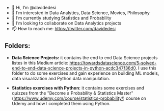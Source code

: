 - 👋 Hi, I’m @davidedesi
- 👀 I’m interested in Data Analytics, Data Science, Movies, Philosophy
- 🌱 I’m currently studying Statistics and Probability
- 💞️ I’m looking to collaborate on Data Analytics projects
- 📫 How to reach me: https://twitter.com/davidedesi

## Folders:
- __Data Science Projects:__ it contains the end to end Data Science projects listes in this Medium article: https://towardsdatascience.com/5-solved-end-to-end-data-science-projects-in-python-acdc347f36d0. I use this folder to do some exercises and gain experience on building ML models, data visualization and Python data manipulation.

- __Statistics exercises with Python:__ it contains some exercises and quizzes from the "Become a Probability & Statistics Master" (https://www.udemy.com/course/statistics-probability/) course on Udemy and how I completed them using Python.

<!---
davidedesi/davidedesi is a ✨ special ✨ repository because its `README.md` (this file) appears on your GitHub profile.
You can click the Preview link to take a look at your changes.
--->
